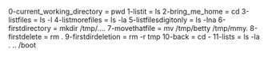 0-current_working_directory = pwd
1-listit = ls
2-bring_me_home = cd
3-listfiles = ls -l
4-listmorefiles = ls -la
5-listfilesdigitonly = ls -lna
6-firstdirectory = mkdir /tmp/....
7-movethatfile = mv /tmp/betty /tmp/mmy.
8-firstdelete = rm .
9-firstdirdeletion = rm -r tmp
10-back = cd -
11-lists = ls -la . .. /boot
